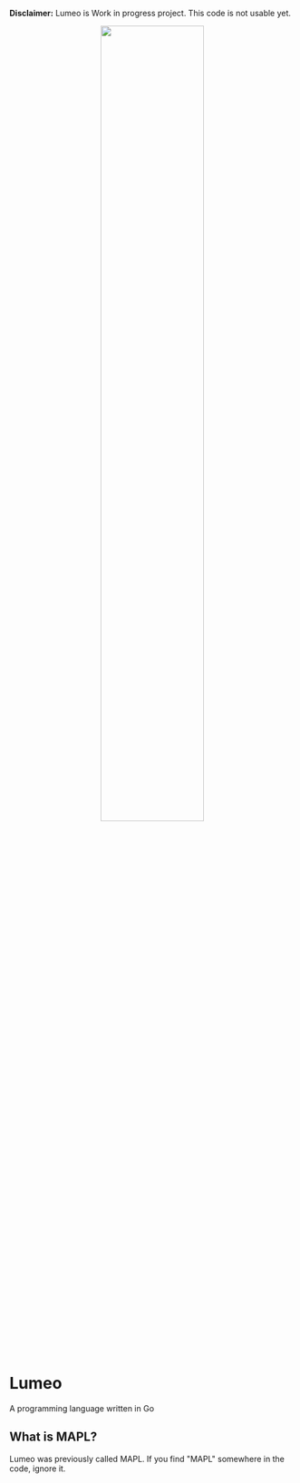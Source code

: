 **Disclaimer:** Lumeo is Work in progress project. This code is not usable yet.

<p align="center">
  <img src="ι Others\logo\logo 0101.png" width="60%" height="60%"/>
</p>

# Lumeo
A programming language written in Go

## What is MAPL?
Lumeo was previously called MAPL. If you find "MAPL" somewhere in the code, ignore it.
